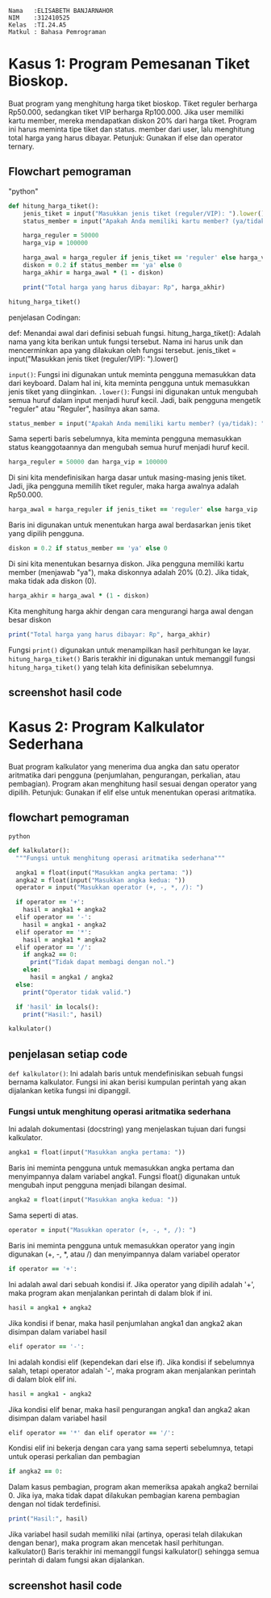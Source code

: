 ```
Nama   :ELISABETH BANJARNAHOR
NIM    :312410525
Kelas  :TI.24.A5
Matkul : Bahasa Pemrograman
```

# Kasus 1: Program Pemesanan Tiket Bioskop.

Buat program yang menghitung harga tiket bioskop. Tiket reguler berharga Rp50.000, sedangkan tiket VIP berharga Rp100.000. Jika user memiliki kartu member, mereka mendapatkan diskon 20% dari harga tiket. Program ini harus meminta tipe tiket dan status. member dari user, lalu menghitung total harga yang harus dibayar.
Petunjuk:
Gunakan if else dan operator ternary.


## Flowchart pemograman


"python"
```ruby
def hitung_harga_tiket():
    jenis_tiket = input("Masukkan jenis tiket (reguler/VIP): ").lower()
    status_member = input("Apakah Anda memiliki kartu member? (ya/tidak): ").lower()

    harga_reguler = 50000
    harga_vip = 100000

    harga_awal = harga_reguler if jenis_tiket == 'reguler' else harga_vip
    diskon = 0.2 if status_member == 'ya' else 0
    harga_akhir = harga_awal * (1 - diskon)

    print("Total harga yang harus dibayar: Rp", harga_akhir)

hitung_harga_tiket()
```

penjelasan Codingan:

def: Menandai awal dari definisi sebuah fungsi.
hitung_harga_tiket(): Adalah nama yang kita berikan untuk fungsi tersebut. Nama ini harus unik dan mencerminkan apa yang dilakukan oleh fungsi tersebut.
jenis_tiket = input("Masukkan jenis tiket (reguler/VIP): ").lower()

```input()```: Fungsi ini digunakan untuk meminta pengguna memasukkan data dari keyboard. Dalam hal ini, kita meminta pengguna untuk memasukkan jenis tiket yang diinginkan.
```.lower()```: Fungsi ini digunakan untuk mengubah semua huruf dalam input menjadi huruf kecil. Jadi, baik pengguna mengetik "reguler" atau "Reguler", hasilnya akan sama.
```ruby
status_member = input("Apakah Anda memiliki kartu member? (ya/tidak): ").lower()
```

Sama seperti baris sebelumnya, kita meminta pengguna memasukkan status keanggotaannya dan mengubah semua huruf menjadi huruf kecil.
```ruby
harga_reguler = 50000 dan harga_vip = 100000
```

Di sini kita mendefinisikan harga dasar untuk masing-masing jenis tiket. Jadi, jika pengguna memilih tiket reguler, maka harga awalnya adalah Rp50.000.
```ruby
harga_awal = harga_reguler if jenis_tiket == 'reguler' else harga_vip
``` 

Baris ini digunakan untuk menentukan harga awal berdasarkan jenis tiket yang dipilih pengguna.
```ruby
diskon = 0.2 if status_member == 'ya' else 0
```

Di sini kita menentukan besarnya diskon. Jika pengguna memiliki kartu member (menjawab "ya"), maka diskonnya adalah 20% (0.2). Jika tidak, maka tidak ada diskon (0).
```ruby
harga_akhir = harga_awal * (1 - diskon)
```

Kita menghitung harga akhir dengan cara mengurangi harga awal dengan besar diskon
```ruby
print("Total harga yang harus dibayar: Rp", harga_akhir)
```

Fungsi ```print()``` digunakan untuk menampilkan hasil perhitungan ke layar.
```hitung_harga_tiket()```
Baris terakhir ini digunakan untuk memanggil fungsi ```hitung_harga_tiket()``` yang telah kita definisikan sebelumnya.

## screenshot hasil code 


# Kasus 2: Program Kalkulator Sederhana

Buat program kalkulator yang menerima dua angka dan satu operator aritmatika dari pengguna (penjumlahan, pengurangan, perkalian, atau pembagian). Program akan menghitung hasil sesuai dengan operator yang dipilih.
Petunjuk:
Gunakan if elif else untuk menentukan operasi aritmatika.


## flowchart pemograman


``python``
```ruby
def kalkulator():
  """Fungsi untuk menghitung operasi aritmatika sederhana"""

  angka1 = float(input("Masukkan angka pertama: "))
  angka2 = float(input("Masukkan angka kedua: "))
  operator = input("Masukkan operator (+, -, *, /): ")

  if operator == '+':
    hasil = angka1 + angka2
  elif operator == '-':
    hasil = angka1 - angka2
  elif operator == '*':
    hasil = angka1 * angka2
  elif operator == '/':
    if angka2 == 0:
      print("Tidak dapat membagi dengan nol.")
    else:
      hasil = angka1 / angka2
  else:
    print("Operator tidak valid.")

  if 'hasil' in locals():
    print("Hasil:", hasil)

kalkulator()
```

## penjelasan setiap code

```def kalkulator()```:
Ini adalah baris untuk mendefinisikan sebuah fungsi bernama kalkulator. Fungsi ini akan berisi kumpulan perintah yang akan dijalankan ketika fungsi ini dipanggil.

### Fungsi untuk menghitung operasi aritmatika sederhana

Ini adalah dokumentasi (docstring) yang menjelaskan tujuan dari fungsi kalkulator.
```ruby
angka1 = float(input("Masukkan angka pertama: "))
```
Baris ini meminta pengguna untuk memasukkan angka pertama dan menyimpannya dalam variabel angka1. Fungsi float() digunakan untuk mengubah input pengguna menjadi bilangan desimal.
```ruby
angka2 = float(input("Masukkan angka kedua: "))
```
Sama seperti di atas. 
```ruby
operator = input("Masukkan operator (+, -, *, /): ")
```
Baris ini meminta pengguna untuk memasukkan operator yang ingin digunakan (+, -, *, atau /) dan menyimpannya dalam variabel operator
```ruby
if operator == '+':
```
Ini adalah awal dari sebuah kondisi if. Jika operator yang dipilih adalah '+', maka program akan menjalankan perintah di dalam blok if ini.
```ruby
hasil = angka1 + angka2
```
Jika kondisi if benar, maka hasil penjumlahan angka1 dan angka2 akan disimpan dalam variabel hasil
```ruby
elif operator == '-':
```
Ini adalah kondisi elif (kependekan dari else if). Jika kondisi if sebelumnya salah, tetapi operator adalah '-', maka program akan menjalankan perintah di dalam blok elif ini.
```ruby
hasil = angka1 - angka2
```
Jika kondisi elif benar, maka hasil pengurangan angka1 dan angka2 akan disimpan dalam variabel hasil
```ruby
elif operator == '*' dan elif operator == '/':
```
Kondisi elif ini bekerja dengan cara yang sama seperti sebelumnya, tetapi untuk operasi perkalian dan pembagian
```ruby
if angka2 == 0:
```
Dalam kasus pembagian, program akan memeriksa apakah angka2 bernilai 0. Jika iya, maka tidak dapat dilakukan pembagian karena pembagian dengan nol tidak terdefinisi.
```ruby
print("Hasil:", hasil)
```
Jika variabel hasil sudah memiliki nilai (artinya, operasi telah dilakukan dengan benar), maka program akan mencetak hasil perhitungan.
kalkulator()
Baris terakhir ini memanggil fungsi kalkulator() sehingga semua perintah di dalam fungsi akan dijalankan.


## screenshot hasil code 
